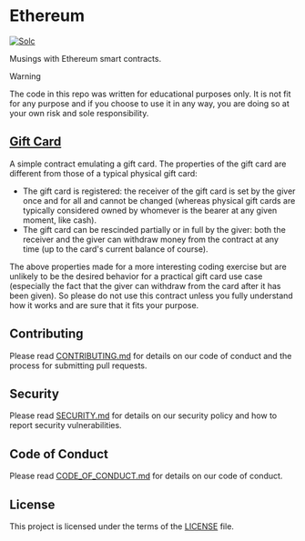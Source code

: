 # Ethereum

[![Solc](https://github.com/thomasleplus/ethereum/workflows/Solc/badge.svg)](https://github.com/thomasleplus/ethereum/actions?query=workflow:"Solc")

Musings with Ethereum smart contracts.

> [!WARNING]
> The code in this repo was written for educational purposes only. It
> is not fit for any purpose and if you choose to use it in any way,
> you are doing so at your own risk and sole responsibility.

## [Gift Card](samples/contracts/GiftCard.sol)

A simple contract emulating a gift card. The properties of the gift
card are different from those of a typical physical gift card:

- The gift card is registered: the receiver of the gift card is set by
  the giver once and for all and cannot be changed (whereas physical
  gift cards are typically considered owned by whomever is the bearer
  at any given moment, like cash).
- The gift card can be rescinded partially or in full by the giver:
  both the receiver and the giver can withdraw money from the contract
  at any time (up to the card's current balance of course).

The above properties made for a more interesting coding exercise but
are unlikely to be the desired behavior for a practical gift card use
case (especially the fact that the giver can withdraw from the card
after it has been given). So please do not use this contract unless
you fully understand how it works and are sure that it fits your
purpose.

## Contributing

Please read [CONTRIBUTING.md](CONTRIBUTING.md) for details on our code of conduct and the process for submitting pull requests.

## Security

Please read [SECURITY.md](SECURITY.md) for details on our security policy and how to report security vulnerabilities.

## Code of Conduct

Please read [CODE_OF_CONDUCT.md](CODE_OF_CONDUCT.md) for details on our code of conduct.

## License

This project is licensed under the terms of the [LICENSE](LICENSE) file.
